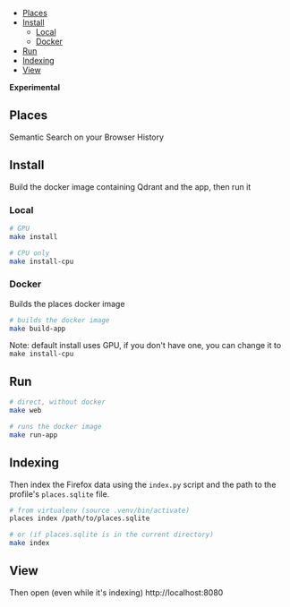 - [Places](#places)
- [Install](#install)
  - [Local](#local)
  - [Docker](#docker)
- [Run](#run)
- [Indexing](#indexing)
- [View](#view)


**Experimental**

Places
------

Semantic Search on your Browser History

## Install

Build the docker image containing Qdrant and the app, then run it

### Local

```sh
# GPU
make install 

# CPU only
make install-cpu
```

### Docker

Builds the places docker image

```sh
# builds the docker image
make build-app
```

Note: default install uses GPU, if you don't have one, you can change it to `make install-cpu`

## Run

```sh
# direct, without docker
make web

# runs the docker image
make run-app
```

## Indexing

Then index the Firefox data using the `index.py` script and the path
to the profile's `places.sqlite` file.

```sh
# from virtualenv (source .venv/bin/activate)
places index /path/to/places.sqlite

# or (if places.sqlite is in the current directory)
make index 
```

## View

Then open (even while it's indexing)  http://localhost:8080
